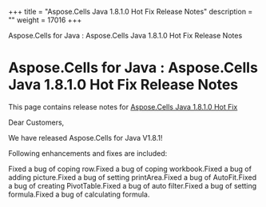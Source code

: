 +++
title = "Aspose.Cells Java 1.8.1.0 Hot Fix Release Notes" 
description = "" 
weight = 17016 
+++

Aspose.Cells for Java : Aspose.Cells Java 1.8.1.0 Hot Fix Release Notes  

# Aspose.Cells for Java : Aspose.Cells Java 1.8.1.0 Hot Fix Release Notes


This page contains release notes for [Aspose.Cells Java 1.8.1.0 Hot Fix](http://www.aspose.com/downloads/cells/java/new-releases/aspose.cells-java-1.8.1.0-hot-fix/)

Dear Customers,

We have released Aspose.Cells for Java V1.8.1!

Following enhancements and fixes are included:

Fixed a bug of coping row.Fixed a bug of coping workbook.Fixed a bug of adding picture.Fixed a bug of setting printArea.Fixed a bug of AutoFit.Fixed a bug of creating PivotTable.Fixed a bug of auto filter.Fixed a bug of setting formula.Fixed a bug of calculating formula.


